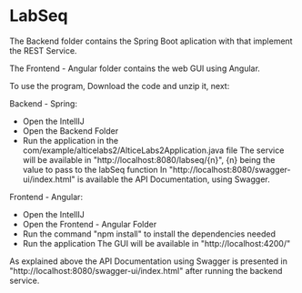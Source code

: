 # LabSeq

The Backend folder contains the Spring Boot aplication with that implement the REST Service.

The Frontend - Angular folder contains the web GUI using Angular.


To use the program, Download the code and unzip it, next:

Backend - Spring:
 - Open the IntellIJ
 - Open the Backend Folder
 - Run the application in the com/example/alticelabs2/AlticeLabs2Application.java file
 The service will be available in "http://localhost:8080/labseq/{n}", {n} being the value to pass to the labSeq function
 In "http://localhost:8080/swagger-ui/index.html" is available the API Documentation, using Swagger.
 
Frontend - Angular:
- Open the IntellIJ
- Open the Frontend - Angular Folder
- Run the command "npm install" to install the dependencies needed
- Run the application
The GUI will be available in "http://localhost:4200/"
  
  
As explained above the API Documentation using Swagger is presented in  "http://localhost:8080/swagger-ui/index.html" after running the backend service.
